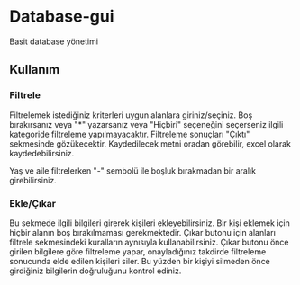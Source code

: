 # Database-gui

Basit database yönetimi

## Kullanım

### Filtrele

Filtrelemek istediğiniz kriterleri uygun alanlara giriniz/seçiniz.
Boş bırakırsanız veya "*" yazarsanız veya "Hiçbiri" seçeneğini seçerseniz
ilgili kategoride filtreleme yapılmayacaktır. Filtreleme sonuçları "Çıktı"
sekmesinde gözükecektir. Kaydedilecek metni oradan görebilir, excel olarak
kaydedebilirsiniz.

Yaş ve aile filtrelerken "-" sembolü ile boşluk bırakmadan bir aralık 
girebilirsiniz.

### Ekle/Çıkar

Bu sekmede ilgili bilgileri girerek kişileri ekleyebilirsiniz. Bir kişi eklemek
için hiçbir alanın boş bırakılmaması gerekmektedir. Çıkar butonu için alanları
filtrele sekmesindeki kuralların aynısıyla kullanabilirsiniz. Çıkar butonu önce
girilen bilgilere göre filtreleme yapar, onayladığınız takdirde filtreleme sonucunda
elde edilen kişileri siler. Bu yüzden bir kişiyi silmeden önce girdiğiniz bilgilerin
doğruluğunu kontrol ediniz.